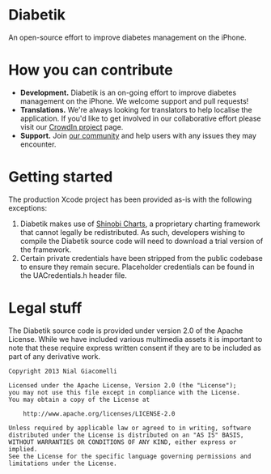 
Diabetik
========

An open-source effort to improve diabetes management on the iPhone.

How you can contribute
======================

* **Development.** Diabetik is an on-going effort to improve diabetes management on the iPhone. We welcome support and pull requests!
* **Translations.** We're always looking for translators to help localise the application. If you'd like to get involved in our collaborative effort please visit our [CrowdIn project](http://crowdin.net/project/diabetik) page.
* **Support.** Join [our community](http://diabetikapp.com/community) and help users with any issues they may encounter.

Getting started
===============

The production Xcode project has been provided as-is with the following exceptions:

1. Diabetik makes use of [Shinobi Charts](http://www.shinobicontrols.com/shinobicharts/), a proprietary charting framework that cannot legally be redistributed. As such, developers wishing to compile the Diabetik source code will need to download a trial version of the framework.
2. Certain private credentials have been stripped from the public codebase to ensure they remain secure. Placeholder credentials can be found in the UACredentials.h header file.

Legal stuff
===========

The Diabetik source code is provided under version 2.0 of the Apache License. While we have included various multimedia assets it is important to note that these require express written consent if they are to be included as part of any derivative work.

	Copyright 2013 Nial Giacomelli

	Licensed under the Apache License, Version 2.0 (the "License");
	you may not use this file except in compliance with the License.
	You may obtain a copy of the License at

		http://www.apache.org/licenses/LICENSE-2.0

	Unless required by applicable law or agreed to in writing, software
	distributed under the License is distributed on an "AS IS" BASIS,
	WITHOUT WARRANTIES OR CONDITIONS OF ANY KIND, either express or implied.
	See the License for the specific language governing permissions and
	limitations under the License.